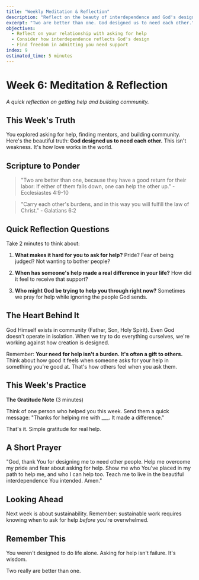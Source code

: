 ```yaml
---
title: "Weekly Meditation & Reflection"
description: "Reflect on the beauty of interdependence and God's design for community"
excerpt: "Two are better than one. God designed us to need each other."
objectives:
  - Reflect on your relationship with asking for help
  - Consider how interdependence reflects God's design
  - Find freedom in admitting you need support
index: 9
estimated_time: 5 minutes
---
```


# Week 6: Meditation & Reflection

_A quick reflection on getting help and building community._

## This Week's Truth

You explored asking for help, finding mentors, and building community. Here's the beautiful truth: **God designed us to need each other.** This isn't weakness. It's how love works in the world.

## Scripture to Ponder

> "Two are better than one, because they have a good return for their labor: If either of them falls down, one can help the other up." - Ecclesiastes 4:9-10

> "Carry each other's burdens, and in this way you will fulfill the law of Christ." - Galatians 6:2

## Quick Reflection Questions

Take 2 minutes to think about:

1. **What makes it hard for you to ask for help?** Pride? Fear of being judged? Not wanting to bother people?

2. **When has someone's help made a real difference in your life?** How did it feel to receive that support?

3. **Who might God be trying to help you through right now?** Sometimes we pray for help while ignoring the people God sends.

## The Heart Behind It

God Himself exists in community (Father, Son, Holy Spirit). Even God doesn't operate in isolation. When we try to do everything ourselves, we're working against how creation is designed.

Remember: **Your need for help isn't a burden. It's often a gift to others.** Think about how good it feels when someone asks for your help in something you're good at. That's how others feel when you ask them.

## This Week's Practice

**The Gratitude Note** (3 minutes)

Think of one person who helped you this week. Send them a quick message: "Thanks for helping me with ___. It made a difference."

That's it. Simple gratitude for real help.

## A Short Prayer

"God, thank You for designing me to need other people. Help me overcome my pride and fear about asking for help. Show me who You've placed in my path to help me, and who I can help too. Teach me to live in the beautiful interdependence You intended. Amen."

## Looking Ahead

Next week is about sustainability. Remember: sustainable work requires knowing when to ask for help _before_ you're overwhelmed.

## Remember This

You weren't designed to do life alone. Asking for help isn't failure. It's wisdom.

Two really are better than one.
